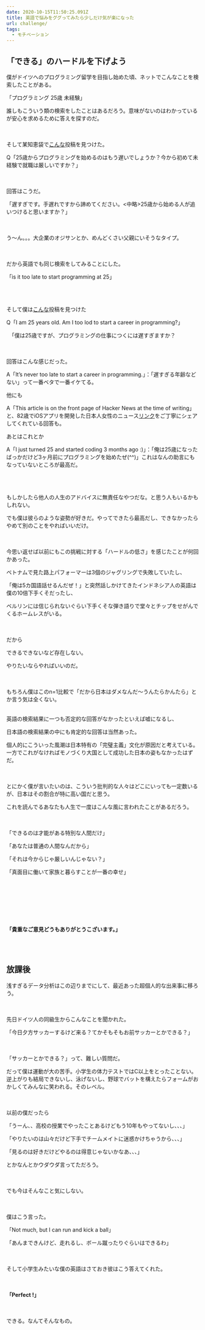 ```yaml
---
date: 2020-10-15T11:50:25.091Z
title: 英語で悩みをググってみたら少しだけ気が楽になった
url: challenge/
tags:
  - モチベーション
---
```

## 「できる」のハードルを下げよう

僕がドイツへのプログラミング留学を目指し始めた頃、ネットでこんなことを検索したことがある。

「プログラミング 25歳 未経験」

誰しもこういう類の検索をしたことはあるだろう。意味がないのはわかっているが安心を求めるために答えを探すのだ。

<br></br>そして某知恵袋で[こんな](https://detail.chiebukuro.yahoo.co.jp/qa/question_detail/q12218081337)投稿を見つけた。

Q「25歳からプログラミングを始めるのはもう遅いでしょうか？今から初めて未経験で就職は厳しいですか？」

<br></br>回答はこうだ。

「遅すぎです。手遅れですから諦めてください。<中略>25歳から始める人が追いつけると思いますか？」

<br></br>う〜ん。。。大企業のオジサンとか、めんどくさい父親にいそうなタイプ。

<br></br>だから英語でも同じ検索をしてみることにした。

「is it too late to start programming at 25」

<br></br>\
そして僕は[こんな](https://forum.freecodecamp.org/t/i-am-25-years-old-am-i-too-old-to-start-a-career-in-programming/338096)投稿を見つけた

Q「[](https://forum.freecodecamp.org/t/i-am-25-years-old-am-i-too-old-to-start-a-career-in-programming/338096)I am 25 years old. Am I too lod to start a career in programming?」

　「僕は25歳ですが、プログラミングの仕事につくには遅すぎますか？

<br></br>回答はこんな感じだった。

A「It’s never too late to start a career in programming.」：「遅すぎる年齢などない」って一番ベタで一番イケてる。

他にも

A「This article is on the front page of Hacker News at the time of writing」と、82歳でiOSアプリを開発した日本人女性のニュース[リンク](https://www.aarp.org/work/working-at-50-plus/info-2018/worlds-oldest-app-developer-fd.html)をご丁寧にシェアしてくれている回答も。

あとはこれとか

A「I just turned 25 and started coding 3 months ago :)」：「俺は25歳になったばっかだけど3ヶ月前にプログラミングを始めたぜ(^^)」これはなんの助言にもなっていないところが最高だ。

\
<br></br>もしかしたら他人の人生のアドバイスに無責任なやつだな。と思う人もいるかもしれない。

でも僕は彼らのような姿勢が好きだ。やってできたら最高だし、できなかったらやめて別のことをやればいいだけ。

<br></br>今思い返せば以前にもこの挑戦に対する「ハードルの低さ」を感じたことが何回かあった。

ベトナムで見た路上パフォーマーは3個のジャグリングで失敗していたし、

「俺は5カ国語話せるんだぜ！」と突然話しかけてきたインドネシア人の英語は僕の10倍下手くそだったし、

ベルリンには信じられないぐらい下手くそな弾き語りで堂々とチップをせがんでくるホームレスがいる。

<br></br>だから

できるできないなど存在しない。

やりたいならやればいいのだ。

<br></br>もちろん僕はこのn=1比較で「だから日本はダメなんだ〜うんたらかんたら」とか言う気は全くない。

\
英語の検索結果に一つも否定的な回答がなかったといえば嘘になるし、

日本語の検索結果の中にも肯定的な回答は当然あった。

個人的にこういった風潮は日本特有の「完璧主義」文化が原因だと考えている。一方でこれがなければモノづくり大国として成功した日本の姿もなかったはずだ。

<br></br>とにかく僕が言いたいのは、こういう批判的な人々はどこにいっても一定数いるが、日本はその割合が特に高い国だと思う。

これを読んでるあなたも人生で一度はこんな風に言われたことがあるだろう。

<br></br>「できるのは才能がある特別な人間だけ」

「あなたは普通の人間なんだから」

「それは今からじゃ厳しいんじゃない？」

「真面目に働いて家族と暮らすことが一番の幸せ」

<br></br><br></br><br></br>

**「貴重なご意見どうもありがとうこざいます。」**

## <br></br>**放課後**

浅すぎるデータ分析はこの辺りまでにして、最近あった超個人的な出来事に移ろう。

<br></br>先日ドイツ人の同級生からこんなことを聞かれた。

「今日夕方サッカーするけど来る？てかそもそもお前サッカーとかできる？」

<br></br>「サッカーとかできる？」って、難しい質問だ。

だって僕は運動が大の苦手。小学生の体力テストではC以上をとったことない。逆上がりも結局できないし、泳げないし、野球でバットを構えたらフォームがおかしくてみんなに笑われる。そのレベル。

<br></br>以前の僕だったら

「うーん、、高校の授業でやったことあるけどもう10年もやってないし、、、」

「やりたいのは山々だけど下手でチームメイトに迷惑かけちゃうから、、、」

「見るのは好きだけどやるのは得意じゃないかなあ、、、」

とかなんとかウダウダ言ってただろう。

<br></br>でも今はそんなこと気にしない。

<br></br>僕はこう言った。

「Not much, but I can run and kick a ball」

「あんまできんけど、走れるし、ボール蹴ったりぐらいはできるわ」

<br></br>そして小学生みたいな僕の英語はさておき彼はこう答えてくれた。

<br></br>**「Perfect !」** 

<br></br>できる。なんてそんなもの。